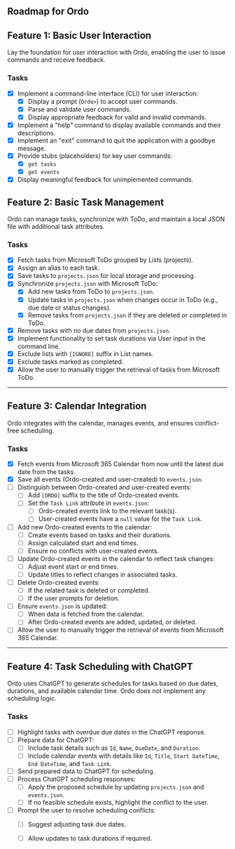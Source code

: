 ﻿## Roadmap for Ordo

## Feature 1: Basic User Interaction
Lay the foundation for user interaction with Ordo, enabling the user to issue commands and receive feedback.

### Tasks
- [x] Implement a command-line interface (CLI) for user interaction:
  - [x] Display a prompt (`Ordo>`) to accept user commands.
  - [x] Parse and validate user commands.
  - [x] Display appropriate feedback for valid and invalid commands.
- [x] Implement a "help" command to display available commands and their descriptions.
- [x] Implement an "exit" command to quit the application with a goodbye message.
- [x] Provide stubs (placeholders) for key user commands:
  - [x] `get tasks`
  - [x] `get events`
- [x] Display meaningful feedback for unimplemented commands.

## Feature 2: Basic Task Management
Ordo can manage tasks, synchronize with ToDo, and maintain a local JSON file with additional task attributes.

### Tasks
- [x] Fetch tasks from Microsoft ToDo grouped by Lists (projects).
- [x] Assign an alias to each task.
- [x] Save tasks to `projects.json` for local storage and processing.
- [x] Synchronize `projects.json` with Microsoft ToDo:
  - [x] Add new tasks from ToDo to `projects.json`.
  - [x] Update tasks in `projects.json` when changes occur in ToDo (e.g., due date or status changes).
  - [x] Remove tasks from `projects.json` if they are deleted or completed in ToDo.
- [x] Remove tasks with no due dates from `projects.json`.
- [x] Implement functionality to set task durations via User input in the command line.
- [x] Exclude lists with `[IGNORE]` suffix in List names.
- [x] Exclude tasks marked as completed.
- [x] Allow the user to manually trigger the retrieval of tasks from Microsoft ToDo.

---

## Feature 3: Calendar Integration
Ordo integrates with the calendar, manages events, and ensures conflict-free scheduling.

### Tasks
- [x] Fetch events from Microsoft 365 Calendar from now until the latest due date from the tasks.
- [x] Save all events (Ordo-created and user-created) to `events.json`.
- [ ] Distinguish between Ordo-created and user-created events:
  - [ ] Add `[ORDO]` suffix to the title of Ordo-created events.
  - [ ] Set the `Task Link` attribute in `events.json`:
    - [ ] Ordo-created events link to the relevant task(s).
    - [ ] User-created events have a `null` value for the `Task Link`.
- [ ] Add new Ordo-created events to the calendar:
  - [ ] Create events based on tasks and their durations.
  - [ ] Assign calculated start and end times.
  - [ ] Ensure no conflicts with user-created events.
- [ ] Update Ordo-created events in the calendar to reflect task changes:
  - [ ] Adjust event start or end times.
  - [ ] Update titles to reflect changes in associated tasks.
- [ ] Delete Ordo-created events:
  - [ ] If the related task is deleted or completed.
  - [ ] If the user prompts for deletion.
- [ ] Ensure `events.json` is updated:
  - [ ] When data is fetched from the calendar.
  - [ ] After Ordo-created events are added, updated, or deleted.
- [ ] Allow the user to manually trigger the retrieval of events from Microsoft 365 Calendar.

---

## Feature 4: Task Scheduling with ChatGPT
Ordo uses ChatGPT to generate schedules for tasks based on due dates, durations, and available calendar time. Ordo does not implement any scheduling logic.

### Tasks
- [ ] Highlight tasks with overdue due dates in the ChatGPT response.
- [ ] Prepare data for ChatGPT:
  - [ ] Include task details such as `Id`, `Name`, `DueDate`, and `Duration`.
  - [ ] Include calendar events with details like `Id`, `Title`, `Start DateTime`, `End DateTime`, and `Task Link`.
- [ ] Send prepared data to ChatGPT for scheduling.
- [ ] Process ChatGPT scheduling responses:
  - [ ] Apply the proposed schedule by updating `projects.json` and `events.json`.
  - [ ] If no feasible schedule exists, highlight the conflict to the user.
- [ ] Prompt the user to resolve scheduling conflicts:
  - [ ] Suggest adjusting task due dates.
  - [ ] Allow updates to task durations if required.

